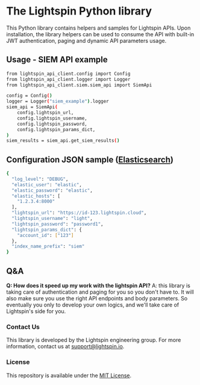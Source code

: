 # The Lightspin Python library

This Python library contains helpers and samples for Lightspin APIs.
Upon installation, the library helpers can be used to consume the API with built-in JWT authentication, paging and dynamic API parameters usage.

## Usage - SIEM API example
```bash
from lightspin_api_client.config import Config
from lightspin_api_client.logger import Logger
from lightspin_api_client.siem.siem_api import SiemApi

config = Config()
logger = Logger("siem_example").logger
siem_api = SiemApi(
    config.lightspin_url,
    config.lightspin_username,
    config.lightspin_password,
    config.lightspin_params_dict,
)
siem_results = siem_api.get_siem_results()
```

## Configuration JSON sample ([Elasticsearch](https://elasticsearch-py.readthedocs.io/))
```bash
{
  "log_level": "DEBUG",
  "elastic_user": "elastic",
  "elastic_password": "elastic",
  "elastic_hosts": [
    "1.2.3.4:8000"
  ],
  "lightspin_url": "https://id-123.lightspin.cloud",
  "lightspin_username": "light",
  "lightspin_password": "password1",
  "lightspin_params_dict": {
	"account_id": ["123"]
  },
  "index_name_prefix": "siem"
}
```

## Q&A
**Q: How does it speed up my work with the lightspin API?**
A: this library is taking care of authentication and paging for you so you don't have to.
It will also make sure you use the right API endpoints and body parameters.
So eventually you only to develop your own logics, and we'll take care of Lightspin's side for you. 

### Contact Us
This library is developed by the Lightspin engineering group.
For more information, contact us at support@lightspin.io.

### License
This repository is available under the [MIT License](https://github.com/lightspin-tech/lightspin-api-client/blob/main/LICENSE).